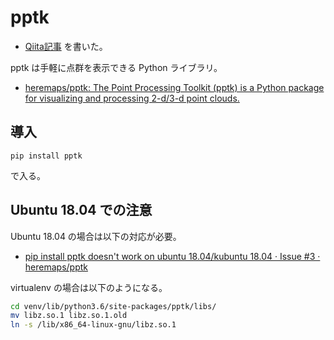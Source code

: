 # pptk

- [Qiita記事](https://qiita.com/pn11/items/dfe2b7baf4a3741206dd) を書いた。

pptk は手軽に点群を表示できる Python ライブラリ。

- [heremaps/pptk: The Point Processing Toolkit (pptk) is a Python package for visualizing and processing 2-d/3-d point clouds.](https://github.com/heremaps/pptk)

## 導入

```
pip install pptk
```

で入る。

## Ubuntu 18.04 での注意

Ubuntu 18.04 の場合は以下の対応が必要。

- [pip install pptk doesn't work on ubuntu 18.04/kubuntu 18.04 · Issue #3 · heremaps/pptk](https://github.com/heremaps/pptk/issues/3#issue-369762268)

virtualenv の場合は以下のようになる。

```bash
cd venv/lib/python3.6/site-packages/pptk/libs/
mv libz.so.1 libz.so.1.old
ln -s /lib/x86_64-linux-gnu/libz.so.1
```
